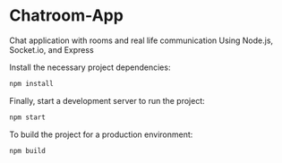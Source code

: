 # Chatroom-App
Chat application with rooms and real life communication 
Using Node.js, Socket.io, and Express

Install the necessary project dependencies:
```bash
npm install
```

Finally, start a development server to run the project:
```bash
npm start
```

To build the project for a production environment:
```bash
npm build
```
